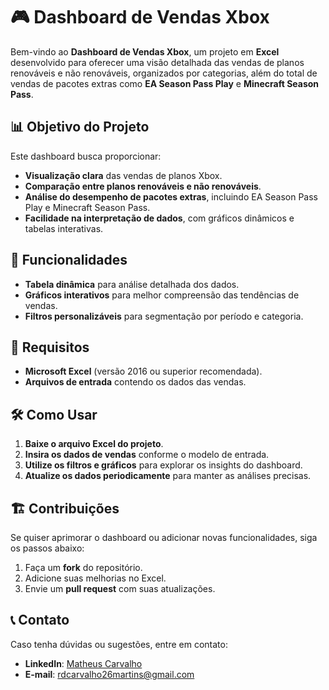 # 🎮 Dashboard de Vendas Xbox

Bem-vindo ao **Dashboard de Vendas Xbox**, um projeto em **Excel** desenvolvido para oferecer uma visão detalhada das vendas de planos renováveis e não renováveis, organizados por categorias, além do total de vendas de pacotes extras como **EA Season Pass Play** e **Minecraft Season Pass**.

## 📊 Objetivo do Projeto
Este dashboard busca proporcionar:
- **Visualização clara** das vendas de planos Xbox.
- **Comparação entre planos renováveis e não renováveis**.
- **Análise do desempenho de pacotes extras**, incluindo EA Season Pass Play e Minecraft Season Pass.
- **Facilidade na interpretação de dados**, com gráficos dinâmicos e tabelas interativas.

## 🚀 Funcionalidades
- **Tabela dinâmica** para análise detalhada dos dados.
- **Gráficos interativos** para melhor compreensão das tendências de vendas.
- **Filtros personalizáveis** para segmentação por período e categoria.

## 💾 Requisitos
- **Microsoft Excel** (versão 2016 ou superior recomendada).
- **Arquivos de entrada** contendo os dados das vendas.

## 🛠️ Como Usar
1. **Baixe o arquivo Excel do projeto**.
2. **Insira os dados de vendas** conforme o modelo de entrada.
3. **Utilize os filtros e gráficos** para explorar os insights do dashboard.
4. **Atualize os dados periodicamente** para manter as análises precisas.

## 🏗️ Contribuições
Se quiser aprimorar o dashboard ou adicionar novas funcionalidades, siga os passos abaixo:
1. Faça um **fork** do repositório.
2. Adicione suas melhorias no Excel.
3. Envie um **pull request** com suas atualizações.

## 📞 Contato
Caso tenha dúvidas ou sugestões, entre em contato:
- **LinkedIn**: [Matheus Carvalho](https://www.linkedin.com/in/matheuscarvalhoadm/)
- **E-mail**: [rdcarvalho26martins@gmail.com](mailto:rdcarvalho26martins@gmail.com)
